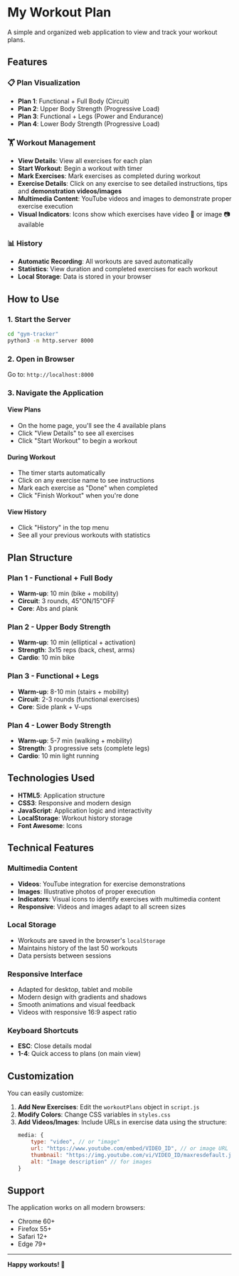 # My Workout Plan

A simple and organized web application to view and track your workout plans.

## Features

### 📋 Plan Visualization
- **Plan 1**: Functional + Full Body (Circuit)
- **Plan 2**: Upper Body Strength (Progressive Load)
- **Plan 3**: Functional + Legs (Power and Endurance)
- **Plan 4**: Lower Body Strength (Progressive Load)

### 🏋️ Workout Management
- **View Details**: View all exercises for each plan
- **Start Workout**: Begin a workout with timer
- **Mark Exercises**: Mark exercises as completed during workout
- **Exercise Details**: Click on any exercise to see detailed instructions, tips and **demonstration videos/images**
- **Multimedia Content**: YouTube videos and images to demonstrate proper exercise execution
- **Visual Indicators**: Icons show which exercises have video 🎥 or image 📷 available

### 📊 History
- **Automatic Recording**: All workouts are saved automatically
- **Statistics**: View duration and completed exercises for each workout
- **Local Storage**: Data is stored in your browser

## How to Use

### 1. Start the Server
```bash
cd "gym-tracker"
python3 -m http.server 8000
```

### 2. Open in Browser
Go to: `http://localhost:8000`

### 3. Navigate the Application

#### View Plans
- On the home page, you'll see the 4 available plans
- Click "View Details" to see all exercises
- Click "Start Workout" to begin a workout

#### During Workout
- The timer starts automatically
- Click on any exercise name to see instructions
- Mark each exercise as "Done" when completed
- Click "Finish Workout" when you're done

#### View History
- Click "History" in the top menu
- See all your previous workouts with statistics

## Plan Structure

### Plan 1 - Functional + Full Body
- **Warm-up**: 10 min (bike + mobility)
- **Circuit**: 3 rounds, 45"ON/15"OFF
- **Core**: Abs and plank

### Plan 2 - Upper Body Strength
- **Warm-up**: 10 min (elliptical + activation)
- **Strength**: 3x15 reps (back, chest, arms)
- **Cardio**: 10 min bike

### Plan 3 - Functional + Legs
- **Warm-up**: 8-10 min (stairs + mobility)
- **Circuit**: 2-3 rounds (functional exercises)
- **Core**: Side plank + V-ups

### Plan 4 - Lower Body Strength
- **Warm-up**: 5-7 min (walking + mobility)
- **Strength**: 3 progressive sets (complete legs)
- **Cardio**: 10 min light running

## Technologies Used

- **HTML5**: Application structure
- **CSS3**: Responsive and modern design
- **JavaScript**: Application logic and interactivity
- **LocalStorage**: Workout history storage
- **Font Awesome**: Icons

## Technical Features

### Multimedia Content
- **Videos**: YouTube integration for exercise demonstrations
- **Images**: Illustrative photos of proper execution
- **Indicators**: Visual icons to identify exercises with multimedia content
- **Responsive**: Videos and images adapt to all screen sizes

### Local Storage
- Workouts are saved in the browser's `localStorage`
- Maintains history of the last 50 workouts
- Data persists between sessions

### Responsive Interface
- Adapted for desktop, tablet and mobile
- Modern design with gradients and shadows
- Smooth animations and visual feedback
- Videos with responsive 16:9 aspect ratio

### Keyboard Shortcuts
- **ESC**: Close details modal
- **1-4**: Quick access to plans (on main view)

## Customization

You can easily customize:

1. **Add New Exercises**: Edit the `workoutPlans` object in `script.js`
2. **Modify Colors**: Change CSS variables in `styles.css`
3. **Add Videos/Images**: Include URLs in exercise data using the structure:
   ```javascript
   media: {
       type: "video", // or "image"
       url: "https://www.youtube.com/embed/VIDEO_ID", // or image URL
       thumbnail: "https://img.youtube.com/vi/VIDEO_ID/maxresdefault.jpg", // for videos
       alt: "Image description" // for images
   }
   ```

## Support

The application works on all modern browsers:
- Chrome 60+
- Firefox 55+
- Safari 12+
- Edge 79+

---

**Happy workouts! 💪**